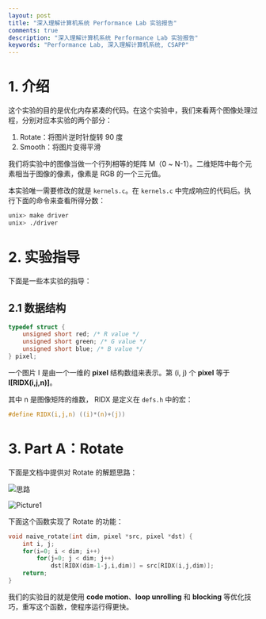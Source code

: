 ```yaml
---
layout: post
title: "深入理解计算机系统 Performance Lab 实验报告"
comments: true
description: "深入理解计算机系统 Performance Lab 实验报告"
keywords: "Performance Lab, 深入理解计算机系统, CSAPP"
---
```


# 1. 介绍

这个实验的目的是优化内存紧凑的代码。在这个实验中，我们来看两个图像处理过程，分别对应本实验的两个部分：

1. Rotate：将图片逆时针旋转 90 度
2. Smooth：将图片变得平滑

我们将实验中的图像当做一个行列相等的矩阵 M（0 ~ N-1）。二维矩阵中每个元素相当于图像的像素，像素是 RGB 的一个三元值。

本实验唯一需要修改的就是 `kernels.c`。在 `kernels.c` 中完成响应的代码后。执行下面的命令来查看所得分数：

```bash
unix> make driver
unix> ./driver
```

# 2. 实验指导

下面是一些本实验的指导：

## 2.1 数据结构

```c
typedef struct {
    unsigned short red; /* R value */
    unsigned short green; /* G value */
    unsigned short blue; /* B value */
} pixel;
```

一个图片 I 是由一个一维的 **pixel** 结构数组来表示。第 (i, j) 个 **pixel** 等于 **I[RIDX(i,j,n)]**。

其中 n 是图像矩阵的维数， RIDX 是定义在 `defs.h` 中的宏：

```c
#define RIDX(i,j,n) ((i)*(n)+(j))
```

# 3. Part A：Rotate

下面是文档中提供对 Rotate 的解题思路：

![思路](http://ww1.sinaimg.cn/large/c9caade4ly1g0fhbf9ecvj20le040t94.jpg)

![Picture1](http://ww1.sinaimg.cn/large/c9caade4ly1g0fhcw0syrj20gr0camxj.jpg)

下面这个函数实现了 Rotate 的功能：

```c
void naive_rotate(int dim, pixel *src, pixel *dst) {
    int i, j;
    for(i=0; i < dim; i++)
        for(j=0; j < dim; j++)
            dst[RIDX(dim-1-j,i,dim)] = src[RIDX(i,j,dim)];
    return;
}
```

我们的实验目的就是使用 **code motion**、**loop unrolling** 和 **blocking** 等优化技巧，重写这个函数，使程序运行得更快。




